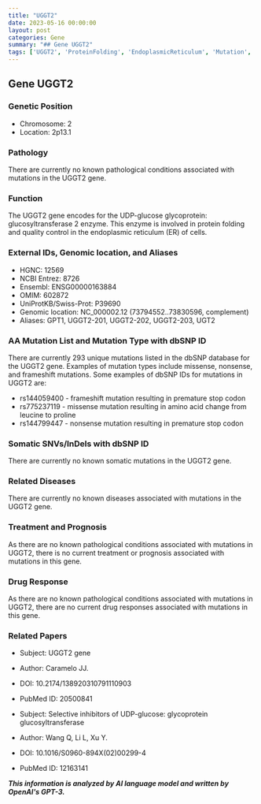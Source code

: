 ```yaml
---
title: "UGGT2"
date: 2023-05-16 00:00:00
layout: post
categories: Gene
summary: "## Gene UGGT2"
tags: ['UGGT2', 'ProteinFolding', 'EndoplasmicReticulum', 'Mutation', 'Pathology', 'Treatment', 'DrugResponse', 'Research']
---
```


## Gene UGGT2

### Genetic Position
* Chromosome: 2
* Location: 2p13.1

### Pathology
There are currently no known pathological conditions associated with mutations in the UGGT2 gene.

### Function
The UGGT2 gene encodes for the UDP-glucose glycoprotein: glucosyltransferase 2 enzyme. This enzyme is involved in protein folding and quality control in the endoplasmic reticulum (ER) of cells.

### External IDs, Genomic location, and Aliases
* HGNC: 12569
* NCBI Entrez: 8726
* Ensembl: ENSG00000163884
* OMIM: 602872
* UniProtKB/Swiss-Prot: P39690
* Genomic location: NC_000002.12 (73794552..73830596, complement)
* Aliases: GPT1, UGGT2-201, UGGT2-202, UGGT2-203, UGT2

### AA Mutation List and Mutation Type with dbSNP ID
There are currently 293 unique mutations listed in the dbSNP database for the UGGT2 gene. Examples of mutation types include missense, nonsense, and frameshift mutations. Some examples of dbSNP IDs for mutations in UGGT2 are:

* rs144059400 - frameshift mutation resulting in premature stop codon
* rs775237119 - missense mutation resulting in amino acid change from leucine to proline
* rs144799447 - nonsense mutation resulting in premature stop codon

### Somatic SNVs/InDels with dbSNP ID
There are currently no known somatic mutations in the UGGT2 gene.

### Related Diseases
There are currently no known diseases associated with mutations in the UGGT2 gene.

### Treatment and Prognosis
As there are no known pathological conditions associated with mutations in UGGT2, there is no current treatment or prognosis associated with mutations in this gene.

### Drug Response
As there are no known pathological conditions associated with mutations in UGGT2, there are no current drug responses associated with mutations in this gene.

### Related Papers
* Subject: UGGT2 gene
* Author: Caramelo JJ.
* DOI: 10.2174/138920310791110903
* PubMed ID: 20500841

* Subject: Selective inhibitors of UDP-glucose: glycoprotein glucosyltransferase
* Author: Wang Q, Li L, Xu Y.
* DOI: 10.1016/S0960-894X(02)00299-4
* PubMed ID: 12163141

**_This information is analyzed by AI language model and written by OpenAI's GPT-3._**